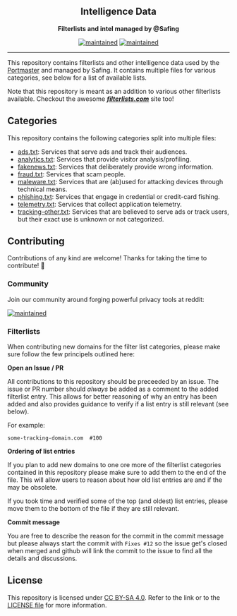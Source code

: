 <div align="center">
    <h2>Intelligence Data</h2>
    <p align="center">
        <strong>Filterlists and intel managed by @Safing</strong>
    </p>
</div>

<div align="center">

[![maintained](https://img.shields.io/maintenance/yes/2020?label=maintained&style=flat-square)](https://github.com/safing/intel-data/commits/master)
[![maintained](https://img.shields.io/reddit/subreddit-subscribers/safing?style=flat-square&color=blue)](https://www.reddit.com/r/safing)

</div>
<hr>

This repository contains filterlists and other intelligence data used by the [Portmaster](https://github.com/safing/portmaster) and managed by Safing. It contains multiple files for various categories, see below for a list of available lists.

Note that this repository is meant as an addition to various other filterlists available. Checkout the awesome <b><i>[filterlists.com](https://filterlists.com)</i></b> site too!

## Categories

This repository contains the following categories split into multiple files:

- [ads.txt](./lists/ads.txt): Services that serve ads and track their audiences.
- [analytics.txt](./lists/analytics.txt): Services that provide visitor analysis/profiling.
- [fakenews.txt](./lists/fakenews.txt): Services that deliberately provide wrong information.
- [fraud.txt](./lists/fraud.txt): Services that scam people.
- [maleware.txt](./lists/maleware.txt): Services that are (ab)used for attacking devices through technical means.
- [phishing.txt](./lists/phishing.txt): Services that engage in credential or credit-card fishing.
- [telemetry.txt](./lists/telemetry.txt): Services that collect application telemetry.
- [tracking-other.txt](./lists/tracking-other.txt): Services that are believed to serve ads or track users, but their exact use is unknown or not categorized.

## Contributing

Contributions of any kind are welcome! Thanks for taking the time to contribute! :tada:

### Community

Join our community around forging powerful privacy tools at reddit:

[![maintained](https://img.shields.io/reddit/subreddit-subscribers/safing?style=flat-square&color=blue)](https://www.reddit.com/r/safing)


### Filterlists

When contributing new domains for the filter list categories, please make sure follow the few principels outlined here:


**Open an Issue / PR**

All contributions to this repository should be preceeded by an issue. The issue or PR
number should *always* be added as a comment to the added filterlist entry. This allows for better reasoning of why an entry has been added and also provides guidance to verify if a list entry is still relevant (see below).

For example:
```
some-tracking-domain.com  #100
```

**Ordering of list entries**

If you plan to add new domains to one ore more of the filterlist categories contained in this repository please make sure to add them to the end of the file. This will allow users to reason about how old list entries are and if the may be obsolete.

If you took time and verified some of the top (and oldest) list entries, please move them to the bottom of the file if they are still relevant.

**Commit message**

You are free to describe the reason for the commit in the commit message but please always start the commit with `Fixes #12` so the issue get's closed when merged and
github will link the commit to the issue to find all the details and discussions.

## License

This repository is licensed under [CC BY-SA 4.0](https://creativecommons.org/licenses/by-sa/4.0/). Refer to the link or to the [LICENSE file](.LICENSE) for more information.